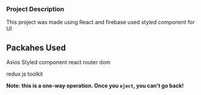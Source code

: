 ### Project Description

This project was made using React and firebase
used styled component for UI 


## Packahes Used

Axios
Styled component
react router dom


redux js toolkit



**Note: this is a one-way operation. Once you `eject`, you can't go back!**

